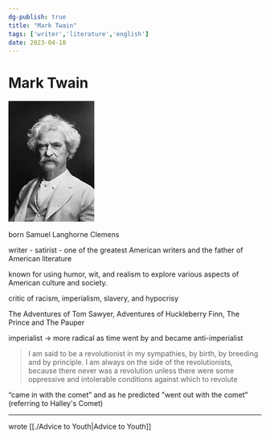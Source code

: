 ```yaml
---  
dg-publish: true  
title: "Mark Twain"  
tags: ['writer','literature','english']  
date: 2023-04-10  
---  
```

  
# Mark Twain   
  
![Mark Twain Portrait|100](./marktwain.png)  
  
born Samuel Langhorne Clemens   
  
writer - satirist - one of the greatest American writers and the father of American literature   
  
known for using humor, wit, and realism to explore various aspects of American culture and society.   
  
critic of racism, imperialism, slavery, and hypocrisy  
  
The Adventures of Tom Sawyer, Adventures of Huckleberry Finn, The Prince and The Pauper  
  
imperialist -> more radical as time went by and became anti-imperialist  
  
>I am said to be a revolutionist in my sympathies, by birth, by breeding and by principle. I am always on the side of the revolutionists, because there never was a revolution unless there were some oppressive and intolerable conditions against which to revolute  
  
“came in with the comet” and as he predicted "went out with the comet” (referring to Halley's Comet)  
  
---  
  
wrote [[./Advice to Youth|Advice to Youth]]